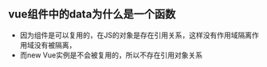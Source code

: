 ## vue组件中的data为什么是一个函数

+ 因为组件是可以复用的，在JS的对象是存在引用关系，这样没有作用域隔离作用域没有被隔离，
+ 而new Vue实例是不会被复用的，所以不存在引用对象关系